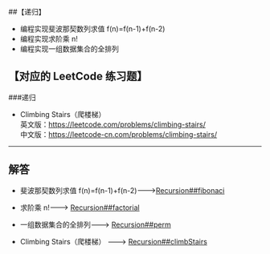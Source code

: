 ##【递归】
- 编程实现斐波那契数列求值 f(n)=f(n-1)+f(n-2)
- 编程实现求阶乘 n!
- 编程实现一组数据集合的全排列

## 【对应的 LeetCode 练习题】
###递归
 -  Climbing Stairs（爬楼梯）    
英文版：https://leetcode.com/problems/climbing-stairs/  
中文版：https://leetcode-cn.com/problems/climbing-stairs/   

-----
## 解答
-   斐波那契数列求值 f(n)=f(n-1)+f(n-2)--->[Recursion##fibonaci]()
-   求阶乘 n!---> [Recursion##factorial]()
-   一组数据集合的全排列---> [Recursion##perm]()

-  Climbing Stairs（爬楼梯）  --->  [Recursion##climbStairs]()


